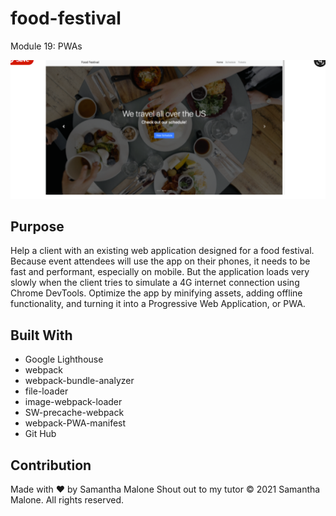 # food-festival
Module 19: PWAs

![Image of Food-Festival](screenshot.png)

## Purpose
Help a client with an existing web application designed for a food festival. 
Because event attendees will use the app on their phones, it needs to be fast and performant, especially on mobile. 
But the application loads very slowly when the client tries to simulate a 4G internet connection using Chrome DevTools. 
Optimize the app by minifying assets, adding offline functionality, and turning it into a Progressive Web Application, or PWA.

## Built With
* Google Lighthouse
* webpack
* webpack-bundle-analyzer
* file-loader
* image-webpack-loader
* SW-precache-webpack
* webpack-PWA-manifest
* Git Hub


## Contribution
Made with ❤️ by Samantha Malone
Shout out to my tutor
© 2021 Samantha Malone. All rights reserved.

